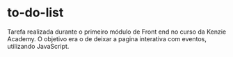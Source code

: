 # to-do-list
Tarefa realizada durante o primeiro módulo de Front end no curso da Kenzie Academy. O objetivo era o de deixar a pagina interativa com eventos, utilizando JavaScript. 
